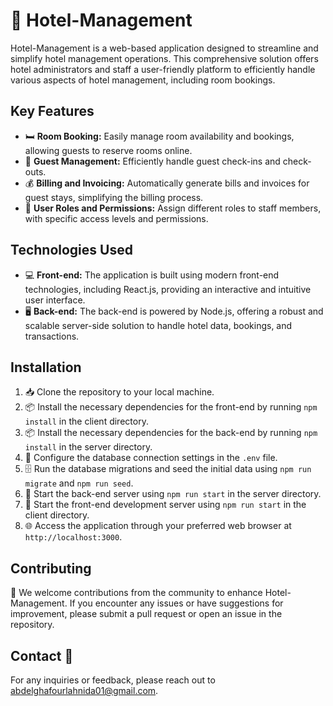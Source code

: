 # 🏨 Hotel-Management

Hotel-Management is a web-based application designed to streamline and simplify hotel management operations. This comprehensive solution offers hotel administrators and staff a user-friendly platform to efficiently handle various aspects of hotel management, including room bookings.

## Key Features

- 🛏️ **Room Booking:** Easily manage room availability and bookings, allowing guests to reserve rooms online.
- 🧳 **Guest Management:** Efficiently handle guest check-ins and check-outs.
- 💰 **Billing and Invoicing:** Automatically generate bills and invoices for guest stays, simplifying the billing process.
- 👥 **User Roles and Permissions:** Assign different roles to staff members, with specific access levels and permissions.

## Technologies Used

- 💻 **Front-end:** The application is built using modern front-end technologies, including React.js, providing an interactive and intuitive user interface.
- 🖥️ **Back-end:** The back-end is powered by Node.js, offering a robust and scalable server-side solution to handle hotel data, bookings, and transactions.

## Installation

1. 📥 Clone the repository to your local machine.
2. 📦 Install the necessary dependencies for the front-end by running `npm install` in the client directory.
3. 📦 Install the necessary dependencies for the back-end by running `npm install` in the server directory.
4. 🔧 Configure the database connection settings in the `.env` file.
5. 🗄️ Run the database migrations and seed the initial data using `npm run migrate` and `npm run seed`.
6. 🚀 Start the back-end server using `npm run start` in the server directory.
7. 🚀 Start the front-end development server using `npm run start` in the client directory.
8. 🌐 Access the application through your preferred web browser at `http://localhost:3000`.


## Contributing

🤝 We welcome contributions from the community to enhance Hotel-Management. If you encounter any issues or have suggestions for improvement, please submit a pull request or open an issue in the repository.

## Contact 📧

For any inquiries or feedback, please reach out to abdelghafourlahnida01@gmail.com.


